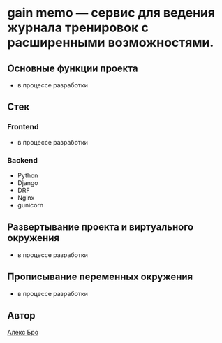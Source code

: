 # gain memo — сервис для ведения журнала тренировок с расширенными возможностями.

## Основные функции проекта
- в процессе разработки


## Стек
### Frontend
  - в процессе разработки
### Backend
  - Python
  - Django
  - DRF
  - Nginx
  - gunicorn

## Развертывание проекта и виртуального окружения
- в процессе разработки


## Прописывание переменных окружения
- в процессе разработки


## Автор
[Алекс Бро](https://github.com/avbrotune/)